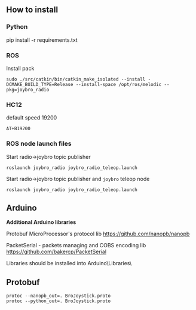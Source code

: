 ## How to install

### Python 
pip install -r requirements.txt

### ROS
Install pack
```
sudo ./src/catkin/bin/catkin_make_isolated --install -DCMAKE_BUILD_TYPE=Release --install-space /opt/ros/melodic --pkg=joybro_radio
```

### HC12
default speed 19200

```
AT+B19200
```

### ROS node launch files 

Start radio->joybro topic publisher
```
roslaunch joybro_radio joybro_radio_teleop.launch
```

Start radio->joybro topic publisher and `joybro` teleop node
```
roslaunch joybro_radio joybro_radio_teleop.launch
```


## Arduino

__Additional Arduino libraries__

Protobuf MicroProcessor's protocol lib https://github.com/nanopb/nanopb

PacketSerial - packets managing and COBS encoding lib https://github.com/bakercp/PacketSerial

Libraries should be installed into Arduino\Libraries\

## Protobuf 

```
protoc --nanopb_out=. BroJoystick.proto
protoc --python_out=. BroJoystick.proto
```